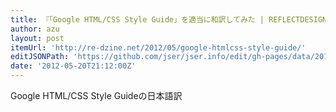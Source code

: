 ```yaml
---
title: 『「Google HTML/CSS Style Guide」を適当に和訳してみた | REFLECTDESIGN』
author: azu
layout: post
itemUrl: 'http://re-dzine.net/2012/05/google-htmlcss-style-guide/'
editJSONPath: 'https://github.com/jser/jser.info/edit/gh-pages/data/2012/05/index.json'
date: '2012-05-20T21:12:00Z'
---
```

Google HTML/CSS Style Guideの日本語訳
